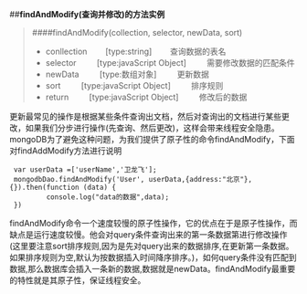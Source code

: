 ##**findAndModify(查询并修改)的方法实例**
>####findAndModify(collection, selector, newData, sort)
>+ conllection &emsp;&emsp;[type:string]&emsp;&emsp;      查询数据的表名 
>+ selector     &emsp;&emsp;   [type:javaScript Object] &emsp;&emsp;      需要修改数据的匹配条件
>+ newData   &emsp;&emsp;  [type:数组对象] &emsp;&emsp;     更新数据
>+ sort   &emsp;&emsp; [type:javaScript Object] &emsp;&emsp; 排序规则   
>+ return &emsp;&emsp; [type:javaScript Object] &emsp;&emsp;   修改后的数据

更新最常见的操作是根据某些条件查询出文档，然后对查询出的文档进行某些更改，如果我们分步进行操作(先查询、然后更改)，这样会带来线程安全隐患。mongoDB为了避免这种问题，为我们提供了原子性的命令findAndModify，下面对findAddModify方法进行说明

     var userData =['userName','卫龙飞'];
     mongodbDao.findAndModify('User', userData,{address:"北京"},{}).then(function (data) {
             console.log("data的数据",data);
     })
findAndModify命令一个速度较慢的原子性操作，它的优点在于是原子性操作，而缺点是运行速度较慢。他会对query条件查询出来的第一条数据第进行修改操作(这里要注意sort排序规则,因为是先对query出来的数据排序,在更新第一条数据。如果排序规则为空,默认为按数据插入时间降序排序。)，如何query条件没有匹配到数据,那么数据库会插入一条新的数据,数据就是newData。findAndModify最重要的特性就是其原子性，保证线程安全。
